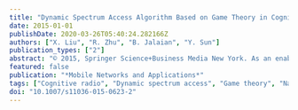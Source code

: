 ```yaml
---
title: "Dynamic Spectrum Access Algorithm Based on Game Theory in Cognitive Radio Networks"
date: 2015-01-01
publishDate: 2020-03-26T05:40:24.282166Z
authors: ["X. Liu", "R. Zhu", "B. Jalaian", "Y. Sun"]
publication_types: ["2"]
abstract: "© 2015, Springer Science+Business Media New York. As an enabling technology for dynamic spectrum access (DSA), cognitive radio (CR) is widely regarded as one of the most promising technologies for future the fifth generation (5G) wireless communications. Although there have been significant prior researches to combat interference on primary users (PUs), the problem of mitigating mutual interference between secondary users (SUs), -which is tightly coupled with SU's spectrum leasing- is still not understood well. This paper proposes a DSA algorithm based on game theory, which jointly performs spectrum leasing and interference mitigation among SUs. The problem is modeled as an oligopolistic competition using Stackelberg model. We have carefully studied the SU's spectrum utilization behavior with respect to various criteria of the proposed game theoretic model. Simulation results shows that, Compared with Cournot game model, the proposed scheme enables SUs to efficiently utilize the licensed spectrum shared with PUs in a dynamic environment while maximizing the spectrum utilization."
featured: false
publication: "*Mobile Networks and Applications*"
tags: ["Cognitive radio", "Dynamic spectrum access", "Game theory", "Nash equilibrium"]
doi: "10.1007/s11036-015-0623-2"
---
```


